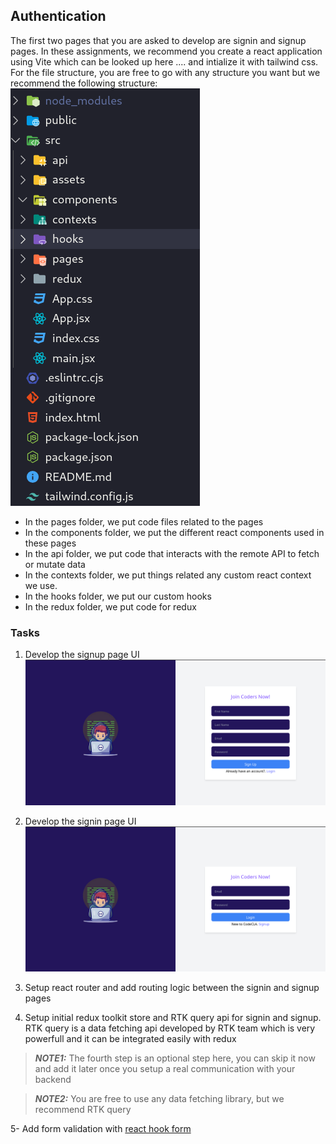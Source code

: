 ## Authentication
The first two pages that you are asked to develop are signin and signup pages.
In these assignments, we recommend you create a react application using Vite which can be looked up here .... and intialize it with tailwind css.
For the file structure, you are free to go with any structure you want but we recommend the following structure:
![structure](./images/structure.png)

- In the pages folder, we put code files related to the pages
- In the components folder, we put the different react components used in these pages
- In the api folder, we put code that interacts with the remote API to fetch or mutate data
- In the contexts folder, we put things related any custom react context we use.
- In the hooks folder, we put our custom hooks
- In the redux folder, we put code for redux

### Tasks
1. Develop the signup page UI
![signup](./images/signup.png)
2. Develop the signin page UI
![signup](./images/signin.png)

3. Setup react router and add routing logic between the signin and signup pages

4. Setup initial redux toolkit store and RTK query api for signin and signup. RTK query is a data fetching api developed by RTK team which is very powerfull and it can be integrated easily with redux

> **_NOTE1:_**  The fourth step is an optional step here, you can skip it now and add it later once you setup a real communication with your backend

> **_NOTE2:_**  You are free to use any data fetching library, but we recommend RTK query


5- Add form validation with [react hook form](https://react-hook-form.com/)
